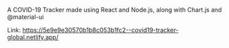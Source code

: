 


A COVID-19 Tracker made using React and Node.js, along with Chart.js and @material-ui

Link: https://5e9e9e30570b1b8c053b1fc2--covid19-tracker-global.netlify.app/
